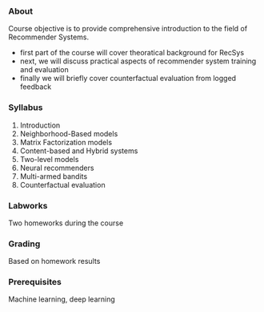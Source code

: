 ### About
Course objective is to provide comprehensive introduction to the field of Recommender Systems.

- first part of the course will cover theoratical background for RecSys
- next, we will discuss practical aspects of recommender system training and evaluation 
- finally we will briefly cover counterfactual evaluation from logged feedback

### Syllabus
1. Introduction
2. Neighborhood-Based models
3. Matrix Factorization models
4. Content-based and Hybrid systems
5. Two-level models
6. Neural recommenders
7. Multi-armed bandits
8. Counterfactual evaluation

### Labworks
Two homeworks during the course

### Grading
Based on homework results

### Prerequisites
Machine learning, deep learning
